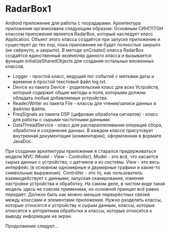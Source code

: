 # RadarBox1
Android приложение для работы с георадарами.
Архитектура приложения организована следующим образом:
Основным СИНГЛТОН классом приложения является RadarBox, который наследует класс Application. 
Объект этого класса создаётся при запуске приложение и существует до тех пор, пока приложение не будет полностью закрыто (не свёрнуто, а закрыто).
В методе onCreate() класса RadarBox создаётся единственный экземпляр данного класса и вызывается функция initializeSharedObjects для создания остальных вложенных классов.
  - Logger - простой класс, ведущий лог событий с метками даты и времени в простой текстовый файл log.txt.
  - Device из пакета Device - родительский класс для всех Устройств, который содержит общие методы и поля, которыми должны обладать любые добавляемые устройства.
  - Reader/Writer из пакета File - классы для чтения/записи данных в файл/из файла.
  - FreqSignals из пакета DSP (цифровая обработка сигналов) - класс для работы с сырыми частотными данными.
  - DataThreadService - класс для распараллеливания операций сбора, обработки и сохранения данных.
В каждом классе присутсвует внутренная документация (комментарии), оформленная в формате JavaDoc.

При создании архитектуры приложения я старался придерживаться модели MVC (Model - View - Controller), 
Model - это всё, что касается сырых данных с устройства, с датчиков и из системы.
View - это весь интерфейс (в основном одномерные и двумерные графики и какие-то символьные выражения).
Controller - это то, как пользователь взаимодействует с данными, запуская сканирование, изменяя настройки устройства и обработку.
На самом деле, в чистом виде такая модель здесь не совсем применима, но основной принцип всё равно передаёт. Должно быть как можно меньше перекрёстных
связей между классами и элементами приложения. Нужно разделять классы, которые относятся к устройству и сырым данным, 
классы, которые относятся к алгоритмам обработки и классы, которые относятся к выводу информации на экран.

Продолжение следует...

